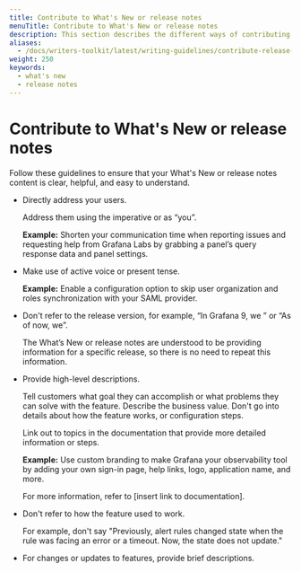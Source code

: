 ```yaml
---
title: Contribute to What's New or release notes
menuTitle: Contribute to What's New or release notes
description: This section describes the different ways of contributing to the What's New document or release notes.
aliases:
  - /docs/writers-toolkit/latest/writing-guidelines/contribute-release-notes/
weight: 250
keywords:
  - what's new
  - release notes
---
```


# Contribute to What's New or release notes

Follow these guidelines to ensure that your What's New or release notes content is clear, helpful, and easy to understand.

* Directly address your users.

    Address them using the imperative or as “you”.

    **Example:**
    Shorten your communication time when reporting issues and requesting help from Grafana Labs by grabbing a panel’s query response data and panel settings.

* Make use of active voice or present tense.

    **Example:**
    Enable a configuration option to skip user organization and roles synchronization with your SAML provider.

* Don't refer to the release version, for example, “In Grafana 9, we ” or “As of now, we”.

  The What’s New or release notes are understood to be providing information for a specific release, so there is no need to repeat this information.

* Provide high-level descriptions.

  Tell customers what goal they can accomplish or what problems they can solve with the feature. Describe the business value. Don't go into details about how the feature works, or configuration steps.

  Link out to topics in the documentation that provide more detailed information or steps.

  **Example:**
  Use custom branding to make Grafana your observability tool by adding your own sign-in page, help links, logo, application name, and more.

  For more information, refer to [insert link to documentation].

* Don't refer to how the feature used to work.

  For example, don't say "Previously, alert rules changed state when the rule was facing an error or a timeout. Now, the state does not update."

* For changes or updates to features, provide brief descriptions.
